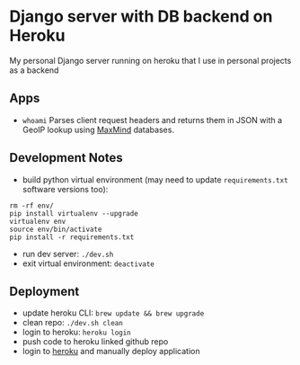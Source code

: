 # Django server with DB backend on Heroku

My personal Django server running on heroku that I use in personal projects as a backend

## Apps

- `whoami` Parses client request headers and returns them in JSON with a GeoIP lookup using [MaxMind](https://dev.maxmind.com/geoip/legacy/geolite/) databases.

## Development Notes

- build python virtual environment (may need to update `requirements.txt` software versions too):
```
rm -rf env/
pip install virtualenv --upgrade
virtualenv env
source env/bin/activate
pip install -r requirements.txt
```
- run dev server: `./dev.sh`
- exit virtual environment: `deactivate`

## Deployment

- update heroku CLI: `brew update && brew upgrade`
- clean repo: `./dev.sh clean`
- login to heroku: `heroku login`
- push code to heroku linked github repo
- login to [heroku](https://dashboard.heroku.com/apps/aaronmreyes/deploy/github) and manually deploy application
